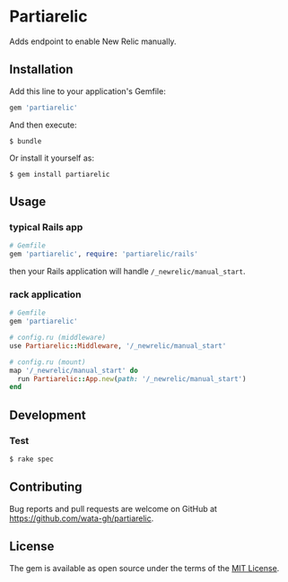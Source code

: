 # Partiarelic

Adds endpoint to enable New Relic manually.

## Installation

Add this line to your application's Gemfile:

```ruby
gem 'partiarelic'
```

And then execute:

    $ bundle

Or install it yourself as:

    $ gem install partiarelic

## Usage

### typical Rails app

```ruby
# Gemfile
gem 'partiarelic', require: 'partiarelic/rails'
```

then your Rails application will handle `/_newrelic/manual_start`.

### rack application

```ruby
# Gemfile
gem 'partiarelic'

# config.ru (middleware)
use Partiarelic::Middleware, '/_newrelic/manual_start'

# config.ru (mount)
map '/_newrelic/manual_start' do
  run Partiarelic::App.new(path: '/_newrelic/manual_start')
end
```

## Development

### Test

```sh
$ rake spec
```

## Contributing

Bug reports and pull requests are welcome on GitHub at https://github.com/wata-gh/partiarelic.


## License

The gem is available as open source under the terms of the [MIT License](http://opensource.org/licenses/MIT).

